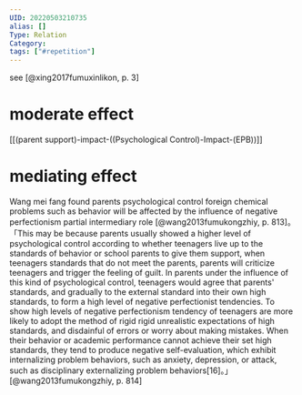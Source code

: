 ```yaml
---
UID: 20220503210735
alias: []
Type: Relation
Category: 
tags: ["#repetition"]
---
```


see [@xing2017fumuxinlikon, p. 3]

# moderate effect 

[[(parent support)-impact-((Psychological Control)-Impact-(EPB))]]

# mediating effect

Wang mei fang found parents psychological control foreign chemical problems such as behavior will be affected by the influence of negative perfectionism partial intermediary role [@wang2013fumukongzhiy, p. 813]。「This may be because parents usually showed a higher level of psychological control according to whether teenagers live up to the standards of behavior or school parents to give them support, when teenagers standards that do not meet the parents, parents will criticize teenagers and trigger the feeling of guilt. In parents under the influence of this kind of psychological control, teenagers would agree that parents' standards, and gradually to the external standard into their own high standards, to form a high level of negative perfectionist tendencies. To show high levels of negative perfectionism tendency of teenagers are more likely to adopt the method of rigid rigid unrealistic expectations of high standards, and disdainful of errors or worry about making mistakes. When their behavior or academic performance cannot achieve their set high standards, they tend to produce negative self-evaluation, which exhibit internalizing problem behaviors, such as anxiety, depression, or attack, such as disciplinary externalizing problem behaviors[16]。」 [@wang2013fumukongzhiy, p. 814]